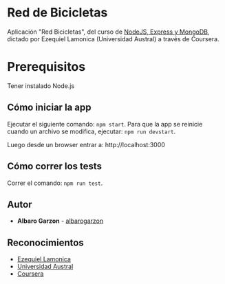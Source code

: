 # Red de Bicicletas

Aplicación "Red Bicicletas", del curso de [NodeJS, Express y MongoDB](https://www.coursera.org/learn/desarrollo-lado-servidor-nodejs-express-mongodb/home/welcome), dictado por Ezequiel Lamonica (Universidad Austral) a través de Coursera.


# Prerequisitos

Tener instalado Node.js

## Cómo iniciar la app

Ejecutar el siguiente comando: `npm start`. Para que la app se reinicie cuando un archivo se modifica, ejecutar: `npm run devstart`.

Luego desde un browser entrar a: http://localhost:3000

## Cómo correr los tests

Correr el comando: `npm run test`.

## Autor

* **Albaro Garzon** - [albarogarzon](https://github.com/albarogarzon)

## Reconocimientos

* [Ezequiel Lamonica](https://www.linkedin.com/in/elamonica/)
* [Universidad Austral](https://www.austral.edu.ar/)
* [Coursera](https://www.coursera.org/)
